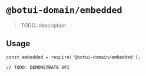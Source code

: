 # `@botui-domain/embedded`

> TODO: description

## Usage

```
const embedded = require('@botui-domain/embedded');

// TODO: DEMONSTRATE API
```
